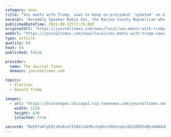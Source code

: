 ```yaml
---
category: news
title: "Vos meets with Trump, vows to keep ex-president 'updated' on election investigation"
excerpt: "Assembly Speaker Robin Vos, the Racine County Republican who ordered the investigation into Wisconsin's 2020 election said he is going to be keeping the former president — who has not"
publishedDateTime: 2021-08-22T17:15:00Z
originalUrl: "https://journaltimes.com/news/local/vos-meets-with-trump-vows-to-keep-ex-president-updated-on-election-investigation/article_48995564-186c-5865-bd0b-04ba1b41a484.html"
webUrl: "https://journaltimes.com/news/local/vos-meets-with-trump-vows-to-keep-ex-president-updated-on-election-investigation/article_48995564-186c-5865-bd0b-04ba1b41a484.html"
type: article
quality: 64
heat: 64
published: false

provider:
  name: The Journal Times
  domain: journaltimes.com

topics:
  - Election
  - Donald Trump

images:
  - url: "https://bloximages.chicago2.vip.townnews.com/journaltimes.com/content/tncms/assets/v3/editorial/4/89/48995564-186c-5865-bd0b-04ba1b41a484/6122861617ec0.preview.jpg?crop=1904%2C1071%2C0%2C8&resize=1120%2C630&order=crop%2Cresize"
    width: 1120
    height: 630
    isCached: true

secured: "RqtKYxAlgFQlzDuRszVI2AVcL8nMLnhpN+z2XHsnyGcnD2a5055oBysKAA4aDU/+092MJT6Ko3kkAda1t4rpMz+6P4WMYBGC4t1rg8faXJQ1fXEvNG+1vICoqn5S6q1iCrUri3xTTTbxCGs1p2mmZWyTVrECH30ATTbWJyN03U45Q9H/SmbtQVLjDgzvr23DIYhe6woXPLLKq/ldJG0/U8wj4vv9zlm9X7++Rhx1cjesB36WLUf9p9F+sbsvRBcopbllHpeEcEPf1/MWv8GsqV9xKK2idT9bB35kbChYNLJJCvNnMds565VCq5hFArf02N30TkTMVFq/rvNnjPK5L1Zepw4GyN0HNCmGVPMplXY=;iB3av++aUZe0MtNW3HmYpg=="
---
```


